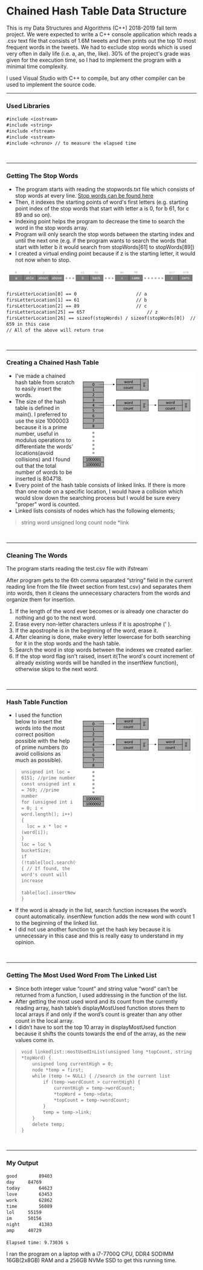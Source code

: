 ﻿
# Chained Hash Table Data Structure
This is my Data Structures and Algorithms (C++) 2018-2019 fall term project. We were expected to write a C++ console application which reads a .csv text file that consists of 1.6M tweets and then prints out the top 10 most frequent words in the tweets. We had to exclude stop words which is used very often in daily life (i.e. a, an, the, like). 30% of the project's grade was given for the execution time, so I had to implement the program with a minimal time complexity.

I used Visual Studio with C++ to compile, but any other compiler can be used to implement the source code.

<hr />

### Used Libraries

```
#include <iostream>
#include <string>
#include <fstream>
#include <sstream>
#include <chrono> // to measure the elapsed time
```

<br />
<hr />

### Getting The Stop Words

- The program starts with reading the stopwords.txt file which consists of stop words at every line. [Stop words can be found here](https://www.link-assistant.com/seo-stop-words.html)
- Then, it indexes the starting points of word's first letters (e.g. starting point index of the stop words that start with letter a is 0, for b 61, for c 89 and so on).
- Indexing point helps the program to decrease the time to search the word in the stop words array.
- Program will only search the stop words between the starting index and until the next one (e.g. if the program wants to search the words that start with letter b it would search from stopWords[61] to stopWords[89])
- I created a virtual ending point because if z is the starting letter, it would not now when to stop.
<p align="center">
<a href="https://github.com/ekinkaradag/Chained-Hash-Table/blob/master/Report%20Images/Stop-Words-Array.png">
<img src="https://github.com/ekinkaradag/Chained-Hash-Table/blob/master/Report%20Images/Stop-Words-Array.png" width="500">
</a>
</p>

    firsLetterLocation[0] == 0						// a
    firsLetterLocation[1] == 61						// b
    firsLetterLocation[2] == 89						// c
    firsLetterLocation[25] == 657						// z
    firsLetterLocation[26] == sizeof(stopWords) / sizeof(stopWords[0])	// 659 in this case
    // All of the above will return true


<br />
<hr />

### Creating a Chained Hash Table

<a href="https://github.com/ekinkaradag/Chained-Hash-Table/blob/master/Report%20Images/Chained-Hash-Table.png">
<img align="right" src="https://github.com/ekinkaradag/Chained-Hash-Table/blob/master/Report%20Images/Chained-Hash-Table.png" width="320" />
</a>

- I've made a chained hash table from scratch to easily insert the words.
- The size of the hash table is defined in main(). I preferred to use the size 1000003 because it is a prime number, useful in modulus operations to differentiate the words’ locations(avoid collisions) and I found out that the total number of words to be inserted is 804718.
- Every point of the hash table consists of linked links. If there is more than one node on a specific location, I would have a collision which would slow down the searching process but I would be sure every "proper" word is counted.
- Linked lists consists of nodes which has the following elements;


> string word
unsigned long count
node *link

<br />
<hr />

### Cleaning The Words

The program starts reading the test.csv file with ifstream

After program gets to the 6th comma separated “string” field in the current reading line from the file (tweet section from test.csv) and separates them into words, then it cleans the unnecessary characters from the words and organize them for insertion.

1. If the length of the word ever becomes or is already one character do nothing and go to the next word.
2. Erase every non-letter characters unless if it is apostrophe (' ).
3. If the apostrophe is in the beginning of the word, erase it.
4. After cleaning is done, make every letter lowercase for both searching for it in the stop words and the hash table.
5. Search the word in stop words between the indexes we created earlier.
6. If the stop word flag isn't raised, insert it(The word's count increment of already existing words will be handled in the insertNew function), otherwise skips to the next word.

<br />
<hr />

### Hash Table Function

<a href="https://github.com/ekinkaradag/Chained-Hash-Table/blob/master/Report%20Images/Chained-Hash-Table.png">
<img align="right" src="https://github.com/ekinkaradag/Chained-Hash-Table/blob/master/Report%20Images/Chained-Hash-Table.png" width="320" />
</a>

- I used the function below to insert the words into the most correct position possible with the help of prime numbers (to avoid collisions as much as possible).

>     unsigned int loc = 6151; //prime number
>     const unsigned int x = 769; //prime number
>     for (unsigned int i = 0; i < word.length(); i++) {
>     	loc = x * loc + (word[i]);
>     }
>     loc = loc % bucketSize;
>     if (!table[loc].search(word)) { // If found, the word's count will increase
> 	    table[loc].insertNew(word);
>     }

- If  the word is already in the list, search function increases the word’s count automatically. insertNew function adds the new word with count 1 to the beginning of the linked list.
- I did not use another function to get the hash key because it is unnecessary in this case and this is really easy to understand in my opinion.

<br />
<hr />

### Getting The Most Used Word From The Linked List

- Since both integer value “count” and string value “word” can’t be returned from a function, I used addressing in the function of the list.
- After getting the most used word and its count from the currently reading array, hash table’s displayMostUsed function stores them to local arrays if and only if the word’s count is greater than any other count in the local array.
- I didn’t have to sort the top 10 array in displayMostUsed function because it shifts the counts towards the end of the array, as the new values come in.

>     void linkedlist::mostUsedInList(unsigned long *topCount, string *topWord) {
>         unsigned long currentHigh = 0;
>         node *temp = first;
>         while (temp != NULL) { //search in the current list
>             if (temp->wordCount > currentHigh) {
>                 currentHigh = temp->wordCount;
>                 *topWord = temp->data;
>                 *topCount = temp->wordCount;
>             }
>             temp = temp->link;
>         }
>         delete temp;
>     }

<br />
<hr />

### My Output

    good		89403
    day		84769
    today		64623
    love		63453
    work		62862
    time		56089
    lol		55159
    im		50156
    night		41383
    amp		40729
    
    Elapsed time: 9.73036 s

I ran the program on a laptop with a i7-7700Q CPU, DDR4 SODIMM 16GB(2x8GB) RAM and a 256GB NVMe SSD to get this running time.
